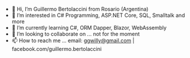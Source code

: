 - 👋 Hi, I’m Guillermo Bertolaccini from Rosario (Argentina)
- 👀 I’m interested in C# Programming, ASP.NET Core, SQL, Smalltalk and more
- 🌱 I’m currently learning C#, ORM Dapper, Blazor, WebAssembly
- 💞️ I’m looking to collaborate on ... not for the moment
- 📫 How to reach me ... email: ggwilly@gmail.com | facebook.com/guillermo.bertolaccini

<!---
ggwilly/ggwilly is a ✨ special ✨ repository because its `README.md` (this file) appears on your GitHub profile.
You can click the Preview link to take a look at your changes.
--->
